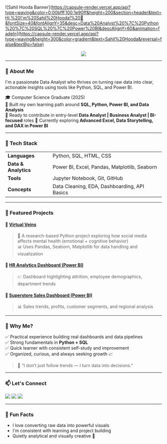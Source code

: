 ![Sahil Hooda Banner](https://capsule-render.vercel.app/api?type=waving&color=0:00bfff,100:1e90ff&height=200&section=header&text=Hi,%20I'm%20Sahil%20Hooda!%20🚀&fontSize=40&fontAlignY=35&desc=Data%20Analyst%20%7C%20Python%20%7C%20SQL%20%7C%20Power%20BI&descAlignY=60&animation=fadeIn](https://capsule-render.vercel.app/api?type=waving&height=300&color=gradient&text=Sahil%20Hooda&reversal=false&textBg=false)


<p align="center">
  <img src="https://readme-typing-svg.herokuapp.com?font=Fira+Code&size=24&duration=3000&pause=1000&color=00BFFF&width=700&lines=Aspiring+Data+Analyst+%7C+SQL+%7C+Python;Dashboard+Creator+%7C+Insight+Driven+Thinker;Curious+Learner+%7C+Always+Building+Projects"/>
</p>


---

### 👋 About Me

I'm a passionate Data Analyst who thrives on turning raw data into clear, actionable insights using tools like Python, SQL, and Power BI.

🎓 Computer Science Graduate (2025)  
🧭 Built my own learning path around **SQL, Python, Power BI, and Data Analysis**  
💼 Ready to contribute in entry-level **Data Analyst | Business Analyst | BI-focused** roles
🌱 Currently exploring **Advanced Excel, Data Storytelling, and DAX in Power BI**

---

### 🧰 Tech Stack

<table>
  <tr>
    <td><b>Languages</b></td>
    <td>Python, SQL, HTML, CSS</td>
  </tr>
  <tr>
    <td><b>Data & Analytics</b></td>
    <td>Power BI, Excel, Pandas, Matplotlib, Seaborn</td>
  </tr>
  <tr>
    <td><b>Tools</b></td>
    <td>Jupyter Notebook, Git, GitHub</td>
  </tr>
  <tr>
    <td><b>Concepts</b></td>
    <td>Data Cleaning, EDA, Dashboarding, API Basics</td>
  </tr>
</table>

---

### 📂 Featured Projects

#### 🔗 [**Virtual Veins**](https://github.com/your-username/VirtualVeins)
> 🧠 A research-based Python project exploring how social media affects mental health (emotional + cognitive behavior)  
> 📊 Uses Pandas, Seaborn, Matplotlib for data handling and visualization

#### 🔗 [**HR Analytics Dashboard (Power BI)**](https://github.com/your-username/HR-Analytics)
> 📈 Dashboard highlighting attrition, employee demographics, department trends

#### 🔗 [**Superstore Sales Dashboard (Power BI)**](https://github.com/your-username/Superstore-Dashboard)
> 📊 Sales trends, profits, customer segments, and regional analysis

---

### 🌟 Why Me?

✅ Practical experience building real dashboards and data pipelines  
✅ Strong fundamentals in **Python + SQL**  
✅ Quick learner with consistent self-study and improvement  
✅ Organized, curious, and always seeking growth 📈

> 🧩 "I don’t just follow trends — I turn data into decisions."

---

### 📫 Let's Connect

<p align="left">
  <a href="mailto:hoodasahil48@email.com"><img src="https://img.shields.io/badge/Email-hoodasahil48@email.com-red?style=flat&logo=gmail" /></a>
  <a href="https://www.linkedin.com/in/sahilhoodaa"><img src="https://img.shields.io/badge/LinkedIn-sahilhoodaa-blue?style=flat&logo=linkedin" /></a>
  <a href="https://github.com/sahilhoodaa"><img src="https://img.shields.io/badge/GitHub-sahilhoodaa-black?style=flat&logo=github" /></a>
</p>

---

### 🎯 Fun Facts

- I love converting raw data into powerful visuals
- I'm consistent with learning and project building
- Quietly analytical and visually creative 💯
